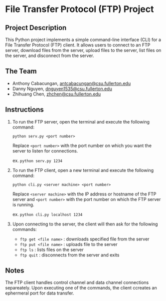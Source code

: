 # File Transfer Protocol (FTP) Project

## Project Description

This Python project implements a simple command-line interface (CLI) for a File Transfer
Protocol (FTP) client. It allows users to connect to an FTP server, download files from
the server, upload files to the server, list files on the server, and disconnect from the server.

## The Team

- Anthony Cabacungan, antcabacungan@csu.fullerton.edu
- Danny Nguyen, dnguyen1535@csu.fullerton.edu
- Zhihuang Chen, zhchen@csu.fullerton.edu

## Instructions

1. To run the FTP server, open the terminal and execute the following command:

   `python serv.py <port number>`

   Replace `<port number>` with the port number on which you want the server to listen for connections.

   ex. `python serv.py 1234`

2. To run the FTP client, open a new terminal and execute the following command:

   `python cli.py <server machine> <port number>`

   Replace `<server machine>` with the IP address or hostname of the FTP server and `<port number>` with the port number on which the FTP server is running.

   ex. `python cli.py localhost 1234`

3. Upon connecting to the server, the client will then ask for the following commands:

   - `ftp get <file name>` : downloads specified file <file name> from the server
   - `ftp put <file name>` : uploads file <file name> to the server
   - `ftp ls` : lists files on the server
   - `ftp quit` : disconnects from the server and exits

## Notes

The FTP client handles control channel and data channel connections separeately. Upon executing one of the commands, the client ccreates an ephermeral port for data transfer.
